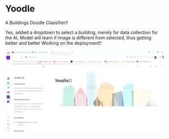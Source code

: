 # Yoodle
A Buildings Doodle Classifier!!

Yes, added a dropdown to select a building, merely for data collection for the AI. Model will learn if image is different from selected, thus getting better and better
Working on the deployment!!


![How it works](https://github.com/Ahmad-Waseem/Yoodle/blob/384af9064ebe89fd4e59e08c45d551fff7d5386c/Yoodle-AIBuildingsclassifier-Opera2024-06-1111-09-40-ezgif.com-video-to-gif-converter.gif)
